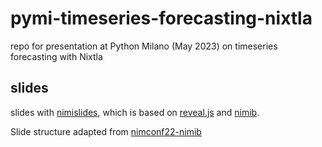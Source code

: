 # pymi-timeseries-forecasting-nixtla
repo for presentation at Python Milano (May 2023) on timeseries forecasting with Nixtla

## slides

slides with [nimislides](https://github.com/HugoGranstrom/nimiSlides),
which is based on [reveal.js](https://revealjs.com/) and [nimib](https://github.com/pietroppeter/nimib/).

Slide structure adapted from [nimconf22-nimib](https://github.com/pietroppeter/nimconf22-nimib/)